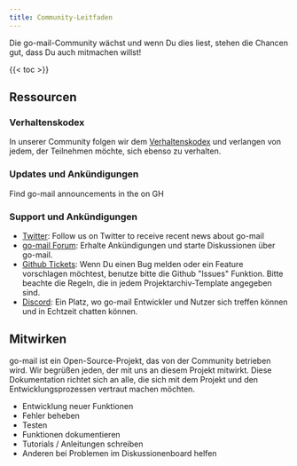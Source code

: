 ```yaml
---
title: Community-Leitfaden
---
```


Die go-mail-Community wächst und wenn Du dies liest, stehen die Chancen gut, dass Du auch mitmachen willst!

{{< toc >}}

## Ressourcen

### Verhaltenskodex

In unserer Community folgen wir dem [Verhaltenskodex](https://github.com/wneessen/go-mail/blob/main/CODE_OF_CONDUCT.md) und verlangen von jedem, der Teilnehmen möchte, sich ebenso zu verhalten.

### Updates und Ankündigungen

Find go-mail announcements in the  on GH

### Support und Ankündigungen

* [Twitter](https://twitter.com/gomail_dev): Follow us on Twitter to receive recent news about go-mail
* [go-mail Forum](https://github.com/wneessen/go-mail/discussions): Erhalte Ankündigungen und starte Diskussionen über go-mail.
* [Github Tickets](https://github.com/wneessen/go-mail/issues): Wenn Du einen Bug melden oder ein Feature vorschlagen möchtest, benutze bitte die Github "Issues" Funktion. Bitte beachte die Regeln, die in jedem Projektarchiv-Template angegeben sind.
* [Discord](https://discord.gg/zSUeBrsFPB): Ein Platz, wo go-mail Entwickler und Nutzer sich treffen können und in Echtzeit chatten können.

## Mitwirken

go-mail ist ein Open-Source-Projekt, das von der Community betrieben wird. Wir begrüßen jeden, der mit uns an diesem Projekt mitwirkt. Diese Dokumentation richtet sich an alle, die sich mit dem Projekt und den Entwicklungsprozessen vertraut machen möchten.

* Entwicklung neuer Funktionen
* Fehler beheben
* Testen
* Funktionen dokumentieren
* Tutorials / Anleitungen schreiben
* Anderen bei Problemen im Diskussionenboard helfen

<!-- https://crwd.in/go-mail //-->